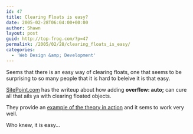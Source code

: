 ```yaml
---
id: 47
title: Clearing Floats is easy?
date: 2005-02-28T06:04:00+00:00
author: Shawn
layout: post
guid: http://top-frog.com/?p=47
permalink: /2005/02/28/clearing_floats_is_easy/
categories:
  - 'Web Design &amp; Development'
---
```

Seems that there is an easy way of clearing floats, one that seems to be surprising to so many people that it is hard to beleive it is that easy.

[SitePoint.com](http://www.sitepoint.com/blog-post-view?id=238086) has the writeup about how adding **overflow: auto;** can cure all that ails ya with clearing floated objects.

They provide an [example of the theory in action](http://www.sitepoint.com/examples/clearing_floats/example2.php) and it sems to work very well.

Who knew, it is easy…
